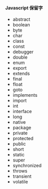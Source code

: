 #### Javascript 保留字

  - abstract
  - boolean
  - byte
  - char
  - class
  - const
  - debugger
  - double
  - enum
  - export
  - extends
  - final
  - float
  - goto
  - implements
  - import
  - int
  - interface
  - long
  - native
  - package
  - private
  - protected
  - public
  - short
  - static
  - super
  - synchronized
  - throws
  - transient
  - volatile
